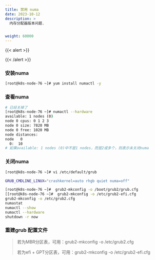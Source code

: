 ```yaml
---
title: 禁用 numa
date: 2023-10-12
description: >
  内存分配器版本问题.


weight: 60000
---
```


{{< alert >}}


{{< /alert >}}

### 安装numa
```bash
[root@k8s-node-76 ~]# yum install numactl -y
```

### 查看numa

```bash
# 已经关掉了
[root@k8s-node-76 ~]# numactl --hardware
available: 1 nodes (0)
node 0 cpus: 0 1 2 3
node 0 size: 7820 MB
node 0 free: 1020 MB
node distances:
node   0
  0:  10
# 如果available: 1 nodes (0)中不是1 nodes，而是2或多个，则表示未关闭numa

```



### 关闭numa

```bash
[root@k8s-node-76 ~]# vi /etc/default/grub

GRUB_CMDLINE_LINUX="crashkernel=auto rhgb quiet numa=off"

[root@k8s-node-76 ~]#  grub2-mkconfig -o /boot/grub2/grub.cfg
[[root@k8s-node-76 ~]#  grub2-mkconfig -o /etc/grub2-efi.cfg
grub2-mkconfig -o /etc/grub2.cfg
numastat
numactl --show
numactl --hardware
shutdown -r now


```

### 重建grub 配置文件

>
> 若为MBR分区表，可用：grub2-mkconfig -o /etc/grub2.cfg
>
> 若为efi + GPT分区表，可用：grub2-mkconfig -o /etc/grub2-efi.cfg



































